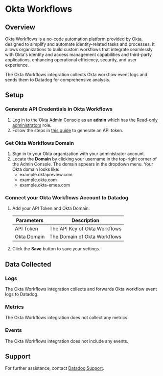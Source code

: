 # Okta Workflows

## Overview
[Okta Workflows][1] is a no-code automation platform provided by Okta, designed to simplify and automate identity-related tasks and processes. It allows organizations to build custom workflows that integrate seamlessly with Okta's identity and access management capabilities and third-party applications, enhancing operational efficiency, security, and user experience.

The Okta Workflows integration collects Okta workflow event logs and sends them to Datadog for comprehensive analysis.

## Setup

### Generate API Credentials in Okta Workflows
1. Log in to the [Okta Admin Console][2] as an **admin** which has the [Read-only administrators][3] role.
2. Follow the steps in [this guide][5] to generate an API token.

### Get Okta Workflows Domain
1. Sign in to your Okta organization with your administrator account.
2. Locate the **Domain** by clicking your username in the top-right corner of the Admin Console. The domain appears in the dropdown menu. Your Okta domain looks like:
     - example.oktapreview.com
     - example.okta.com
     - example.okta-emea.com

### Connect your Okta Workflows Account to Datadog
1. Add your API Token and Okta Domain:

   | Parameters           | Description                       |
   |--------------------- |-----------------------------------|
   | API Token            | The API Key of Okta Workflows    |
   | Okta Domain          | The Domain of Okta Workflows     |

2. Click the **Save** button to save your settings.

## Data Collected

### Logs

The Okta Workflows integration collects and forwards Okta workflow event logs to Datadog.

### Metrics

The Okta Workflows integration does not collect any metrics.

### Events

The Okta Workflows integration does not include any events.

## Support

For further assistance, contact [Datadog Support][3].

[1]: https://www.okta.com/products/workflows/
[2]: https://login.okta.com/
[3]: https://help.okta.com/en-us/content/topics/security/administrators-read-only-admin.htm
[4]: https://docs.datadoghq.com/help/
[5]: https://help.okta.com/en-us/content/topics/security/api.htm?cshid=ext-create-api-token#create-okta-api-token
